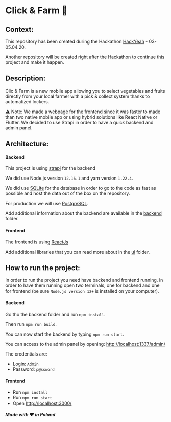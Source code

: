 # Click & Farm :corn:

## Context:
This repository has been created during the Hackathon [HackYeah](https://hackyeah.pl/) - 03-05.04.20.

Another repository will be created right after the Hackathon to continue this project and make it happen.

## Description:
Clic & Farm is a new mobile app allowing you to select vegetables and fruits directly from your local farmer with a pick & collect system thanks to automatized lockers.

:warning: Note: We made a webpage for the frontend since it was faster to made than two native mobile app or using hybrid solutions like React Native or Flutter.
We decided to use Strapi in order to have a quick backend and admin panel.

## Architecture:
#### Backend
This project is using [strapi](https://strapi.io/documentation/) for the backend

We did use Node.js version `12.16.1` and yarn version `1.22.4`.

We did use [SQLite](https://www.sqlite.org/index.html) for the database in order to go to the code as fast as possible and host the data out of the box on the repository.

For production we will use [PostgreSQL](https://www.postgresql.org/docs/).

Add additional information about the backend are available in the [backend](./backend) folder.

#### Frontend
The frontend is using [ReactJs](https://reactjs.org/docs/getting-started.html)

Add additional libraries that you can read more about in the [ui](./ui) folder.

## How to run the project:
In order to run the project you need have backend and frontend running.
In order to have them running open two terminals, one for backend and one for frontend (be sure `Node.js version 12+` is installed on your computer).

#### Backend

Go tho the backend folder and run `npm install`.

Then run `npm run build`.

You can now start the backend by typing `npm run start`.

You can access to the admin panel by opening: [http://localhost:1337/admin/](http://localhost:1337/admin/)

The credentials are:
* Login: `Admin`
* Password: `p@ssword`

#### Frontend

- Run `npm install`
- Run `npm run start`
- Open [http://localhost:3000/](http://localhost:3000/)


##### Made with :heart: in Poland
